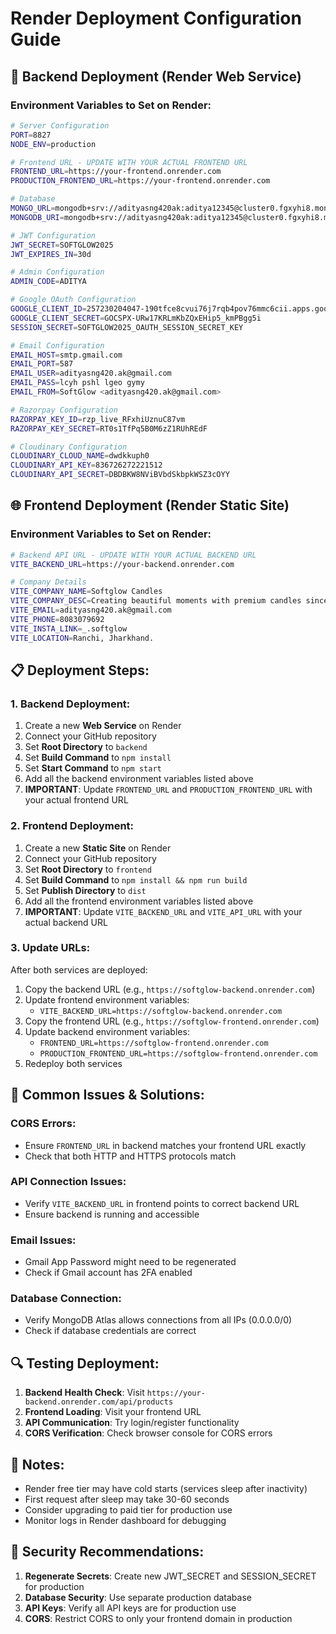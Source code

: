 # Render Deployment Configuration Guide

## 🚀 Backend Deployment (Render Web Service)

### Environment Variables to Set on Render:

```bash
# Server Configuration
PORT=8827
NODE_ENV=production

# Frontend URL - UPDATE WITH YOUR ACTUAL FRONTEND URL
FRONTEND_URL=https://your-frontend.onrender.com
PRODUCTION_FRONTEND_URL=https://your-frontend.onrender.com

# Database
MONGO_URL=mongodb+srv://adityasng420ak:aditya12345@cluster0.fgxyhi8.mongodb.net/Softglow
MONGODB_URI=mongodb+srv://adityasng420ak:aditya12345@cluster0.fgxyhi8.mongodb.net/Softglow

# JWT Configuration
JWT_SECRET=SOFTGLOW2025
JWT_EXPIRES_IN=30d

# Admin Configuration
ADMIN_CODE=ADITYA

# Google OAuth Configuration
GOOGLE_CLIENT_ID=257230204047-190tfce8cvui76j7rqb4pov76mmc6cii.apps.googleusercontent.com
GOOGLE_CLIENT_SECRET=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
SESSION_SECRET=SOFTGLOW2025_OAUTH_SESSION_SECRET_KEY

# Email Configuration
EMAIL_HOST=smtp.gmail.com
EMAIL_PORT=587
EMAIL_USER=adityasng420.ak@gmail.com
EMAIL_PASS=lcyh pshl lgeo gymy
EMAIL_FROM=SoftGlow <adityasng420.ak@gmail.com>

# Razorpay Configuration
RAZORPAY_KEY_ID=rzp_live_RFxhiUznuC87vm
RAZORPAY_KEY_SECRET=RT0s1TfPq5B0M6zZ1RUhREdF

# Cloudinary Configuration
CLOUDINARY_CLOUD_NAME=dwdkkuph0
CLOUDINARY_API_KEY=836726272221512
CLOUDINARY_API_SECRET=DBDBKW8NViBVbdSkbpkWSZ3cOYY
```

## 🌐 Frontend Deployment (Render Static Site)

### Environment Variables to Set on Render:

```bash
# Backend API URL - UPDATE WITH YOUR ACTUAL BACKEND URL
VITE_BACKEND_URL=https://your-backend.onrender.com

# Company Details
VITE_COMPANY_NAME=Softglow Candles
VITE_COMPANY_DESC=Creating beautiful moments with premium candles since 2025.
VITE_EMAIL=adityasng420.ak@gmail.com
VITE_PHONE=8083079692
VITE_INSTA_LINK=_.softglow
VITE_LOCATION=Ranchi, Jharkhand.
```

## 📋 Deployment Steps:

### 1. Backend Deployment:
1. Create a new **Web Service** on Render
2. Connect your GitHub repository
3. Set **Root Directory** to `backend`
4. Set **Build Command** to `npm install`
5. Set **Start Command** to `npm start`
6. Add all the backend environment variables listed above
7. **IMPORTANT**: Update `FRONTEND_URL` and `PRODUCTION_FRONTEND_URL` with your actual frontend URL

### 2. Frontend Deployment:
1. Create a new **Static Site** on Render
2. Connect your GitHub repository
3. Set **Root Directory** to `frontend`
4. Set **Build Command** to `npm install && npm run build`
5. Set **Publish Directory** to `dist`
6. Add all the frontend environment variables listed above
7. **IMPORTANT**: Update `VITE_BACKEND_URL` and `VITE_API_URL` with your actual backend URL

### 3. Update URLs:
After both services are deployed:
1. Copy the backend URL (e.g., `https://softglow-backend.onrender.com`)
2. Update frontend environment variables:
   - `VITE_BACKEND_URL=https://softglow-backend.onrender.com`
3. Copy the frontend URL (e.g., `https://softglow-frontend.onrender.com`)
4. Update backend environment variables:
   - `FRONTEND_URL=https://softglow-frontend.onrender.com`
   - `PRODUCTION_FRONTEND_URL=https://softglow-frontend.onrender.com`
5. Redeploy both services

## 🔧 Common Issues & Solutions:

### CORS Errors:
- Ensure `FRONTEND_URL` in backend matches your frontend URL exactly
- Check that both HTTP and HTTPS protocols match

### API Connection Issues:
- Verify `VITE_BACKEND_URL` in frontend points to correct backend URL
- Ensure backend is running and accessible

### Email Issues:
- Gmail App Password might need to be regenerated
- Check if Gmail account has 2FA enabled

### Database Connection:
- Verify MongoDB Atlas allows connections from all IPs (0.0.0.0/0)
- Check if database credentials are correct

## 🔍 Testing Deployment:

1. **Backend Health Check**: Visit `https://your-backend.onrender.com/api/products`
2. **Frontend Loading**: Visit your frontend URL
3. **API Communication**: Try login/register functionality
4. **CORS Verification**: Check browser console for CORS errors

## 📝 Notes:

- Render free tier may have cold starts (services sleep after inactivity)
- First request after sleep may take 30-60 seconds
- Consider upgrading to paid tier for production use
- Monitor logs in Render dashboard for debugging

## 🔐 Security Recommendations:

1. **Regenerate Secrets**: Create new JWT_SECRET and SESSION_SECRET for production
2. **Database Security**: Use separate production database
3. **API Keys**: Verify all API keys are for production use
4. **CORS**: Restrict CORS to only your frontend domain in production